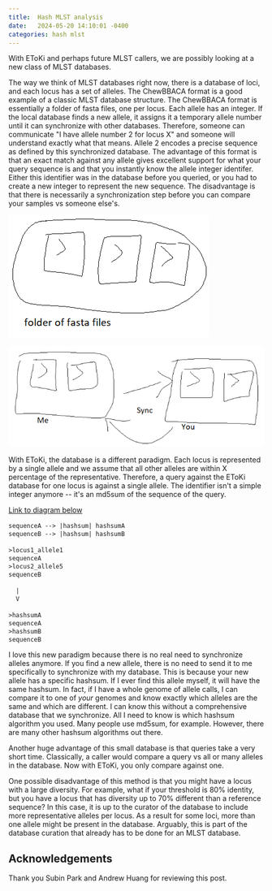 ```yaml
---
title:  Hash MLST analysis 
date:   2024-05-20 14:10:01 -0400
categories: hash mlst 
---
```


With EToKi and perhaps future MLST callers, we are possibly looking at a new class of MLST databases.

The way we think of MLST databases right now, there is a database of loci,
and each locus has a set of alleles.
The ChewBBACA format is a good example of a classic MLST database structure.
The ChewBBACA format is essentially a folder of fasta files, one per locus.
Each allele has an integer. If the local database finds a new allele, it assigns it a temporary allele number until it can synchronize with other databases.
Therefore, someone can communicate "I have allele number 2 for locus X" and someone will understand exactly what that means. Allele 2 encodes a precise sequence as defined by this synchronized database.
The advantage of this format is that an exact match against any allele gives excellent support for what your query sequence is and that you instantly know the allele integer identifer.
Either this identifier was in the database before you queried, or you had to create a new integer to represent the new sequence.
The disadvantage is that there is necessarily a synchronization step before you can compare your samples vs someone else's.

![Classic MLST scheme cartoon](/assets/images/hashmlst/folder-of-fastas.png)

![mlst-sync](/assets/images/hashmlst/mlst-sync.png)

With EToKi, the database is a different paradigm.
Each locus is represented by a single allele and we assume that all other alleles are within X percentage of the representative.
Therefore, a query against the EToKi database for one locus is against a single allele.
The identifier isn't a simple integer anymore --
it's an md5sum of the sequence of the query.

[Link to diagram below](https://mermaid.live/edit#pako:eNp1kN1LwzAUxf-VcKH0pRv9im3yMNgQ8UFfFHzQyIhtagNNMpsUnbX_u9mmY_jxdu7hnN-93BEqUwugEASj1NJRNIauFUrc8V7yp07Y0FsobIx2F1zJbuvn8NpoYze8EuE0TUHAdNOZ16rlvUNXN0wjZMXLIHQllmg2W6CPltvWDuoDfYnlaWb1d2bF9C4ltOulsA8MFp2pBpusE8b0ke_1wU_X-MRfMXg8aV8ekErUO87xiB-c4-J_OftLfzGZhgiU6BWXtf_kuCsw2H-RAfWyFg0fOseA6clH-eDM7VZXQF0_iAiGTc2dOJf8uecKaMM7690N1_fGqO-QH4GO8AYUx3OM87OsIHFJMoxxBFugZT7PSExIkiYxyQo8RfC-r8fzIsU5KQkpijwleVlMn1MLqTs)

```text
sequenceA --> |hashsum| hashsumA
sequenceB --> |hashsum| hashsumB

>locus1_allele1
sequenceA
>locus2_allele5
sequenceB
  
  |
  V

>hashsumA
sequenceA
>hashsumB
sequenceB
```

I love this new paradigm because there is no real need to synchronize alleles anymore.
If you find a new allele, there is no need to send it to me specifically to synchronize with my database.
This is because your new allele has a specific hashsum.
If I ever find this allele myself, it will have the same hashsum.
In fact, if I have a whole genome of allele calls, I can compare it to one of _your_ genomes and know exactly which
alleles are the same and which are different.
I can know this without a comprehensive database that we synchronize.
All I need to know is which hashsum algorithm you used.
Many people use md5sum, for example.
However, there are many other hashsum algorithms out there.

Another huge advantage of this small database is that queries take a very short time.
Classically, a caller would compare a query vs all or many alleles in the database. Now with EToKi, you only compare against one.

One possible disadvantage of this method is that you might have a locus with a large diversity.
For example, what if your threshold is 80% identity, but you have a locus that has diversity up to 70% different than a reference sequence?
In this case, it is up to the curator of the database to include more representative alleles per locus.
As a result for some loci, more than one allele might be present in the database.
Arguably, this is part of the database curation that already has to be done for an MLST database.

## Acknowledgements

Thank you Subin Park and Andrew Huang for reviewing this post.
